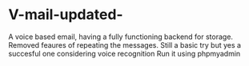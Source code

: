 # V-mail-updated-
A voice based email, having a fully functioning backend for storage.
Removed feaures of repeating the messages. Still a basic try but yes a succesful one considering voice recognition
Run it using phpmyadmin
